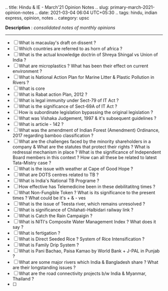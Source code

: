.. title: Hindu & IE - March'21 Opinion Notes
.. slug: primary-march-2021-opinion-notes
.. date: 2021-03-04 06:04 UTC+05:30
.. tags: hindu, indian express, opinion, notes
.. category: upsc

**Description** : *consolidated notes of monthly opinions*

***
<!-- TEASER_END -->

- [ ] What is macaulay's draft on dissent ? 
- [ ] Which countries are referred to as horn of africa ? 
- [ ] What is the actual knowledge doctrin of Shreya Shingal vs Union of India ? 
- [ ] What are microplastics ? What has been their effect on current environment ? 
- [ ] What is National Action Plan for Marine Litter & Plastic Pollution in Rivers ? 
- [ ] What is core 
- [ ] What is Rabat action Plan, 2012 ? 
- [ ] What is legal immunity under Sect-79 of IT Act ? 
- [ ] What is the significance of Sect-69A of IT Act ? 
- [ ] How is subordinate legislation bypassing the original legislation ? 
- [ ] What was Vishaka Judgement, 1997 & it's subsequent guidelines ? 
- [ ] What is article - 142 ? 
- [ ] What was the amendment of Indian Forest (Amendment) Ordinance, 2017 regarding bamboo classification ? 
- [ ] What are the challenges faced by the minority shareholders in a company & What are the statutes that protect their rights ? What is redressal mechanism in place ? What is the significance of Independent Board members in this context ? How can all these be related to latest Tata-Mistry case ? 
- [ ] What is the issue with weather at Cape of Good Hope ? 
- [ ] What are DOTS centres related to TB ? 
- [ ] What is India's National TB Programe ? 
- [ ] How effective has Telemedicine been in these debilitatitng times ? 
- [ ] What Non-Fungible Token ? What is its significance to the present times ? What could be it's + & - ves
- [ ] What is the issue of Teesta river, which remains unresolved ? 
- [ ] What is significance of Chilahati-Halbidari railway link ?
- [ ] What is Catch the Rain Campaigin ?
- [ ] What is NITI's Composite Water Management Index ? What does it say ?
- [ ] What is fertigation ? 
- [ ] What is Direct Seeded Rice ? System of Rice Intensification ? 
- [ ] What is Family Drip System ? 
- [ ] What is Pani Bachao, Paisa Kamao by World Bank + J-PAL in Punjab ? 
- [ ] What are some major rivers which India & Bangladesh share ? What are their longstanding issues ? 
- [ ] What are the road connectivity projects b/w India & Myanmar, Thailand ? 
- [ ] 